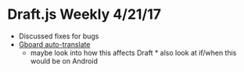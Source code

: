 # Draft.js Weekly 4/21/17

* Discussed fixes for bugs
* [Gboard auto-translate](https://www.theverge.com/2017/3/9/14864048/google-gboard-keyboard-android-google-translate)
  * maybe look into how this affects Draft
          * also look at if/when this would be on Android


